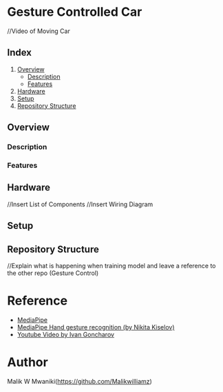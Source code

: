 # Gesture Controlled Car
//Video of Moving Car

## Index
1. [Overview](#Overview)
    * [Description](#description)
    * [Features](#features)
2. [Hardware](#hardware)
3. [Setup](#setup)
4. [Repository Structure](#repository-structure)



## Overview
### Description

### Features

## Hardware
//Insert List of Components
//Insert Wiring Diagram

## Setup

## Repository Structure
//Explain what is happening when training model and leave a reference to the other repo (Gesture Control)

# Reference
* [MediaPipe](https://github.com/google/mediapipe)
* [MediaPipe Hand gesture recognition (by Nikita Kiselov)](https://github.com/kinivi/hand-gesture-recognition-mediapipe)
* [Youtube Video by Ivan Goncharov](https://www.youtube.com/watch?v=a99p_fAr6e4&list=PL0FM467k5KSyt5o3ro2fyQGt-6zRkHXRv)

# Author
Malik W Mwaniki(https://github.com/Malikwilliamz)



